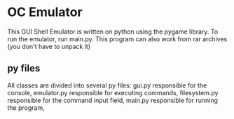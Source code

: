 # OC Emulator
This GUI Shell Emulator is written on python using the pygame library. To run the emulator, run main.py. This program can also work from rar archives (you don't have to unpack it)

## py files

All classes are divided into several py files: gui.py responsible for the console, emulator.py responsible for executing commands, filesystem.py responsible for the command input field, main.py responsible for running the program, 


